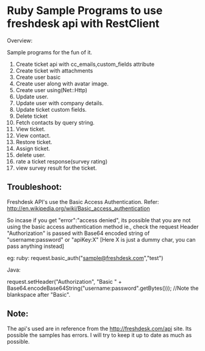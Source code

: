 Ruby Sample Programs to use freshdesk api with RestClient
=========================================================
Overview: 

Sample programs for the fun of it.

1. Create ticket api with cc_emails,custom_fields attribute
2. Create ticket with attachments
3. Create user basic
4. Create user along with avatar image.
5. Create user using(Net::Http)
6. Update user.
7. Update user with company details.
8. Update ticket custom fields.
9. Delete ticket
10. Fetch contacts by query string.
11. View ticket.
12. View contact.
13. Restore ticket.
14. Assign ticket.
15. delete user.
16. rate a ticket response(survey rating)
17. view survey result for the ticket.

Troubleshoot:
------------
Freshdesk API's use the Basic Access Authentication.
Refer:
http://en.wikipedia.org/wiki/Basic_access_authentication

So incase if you get "error":"access denied", its possible that you are not using the basic access authentication method ie., check the request Header "Authorization" is passed with Base64 encoded string of  "username:password" or "apiKey:X" [Here X is just a dummy char, you can pass anything instead]

eg:
ruby:
 request.basic_auth("sample@freshdesk.com","test")

Java:

 request.setHeader("Authorization", "Basic " + Base64.encodeBase64String("username:password".getBytes())); //Note the blankspace after "Basic".

Note:
-----
The api's used are in reference from the http://freshdesk.com/api site. Its possible the samples has errors. 
I will try to keep it up to date as much as possible.
